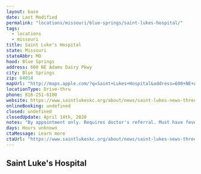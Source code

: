 ```yaml
---
layout: base
date: Last Modified
permalink: "locations/missouri/blue-springs/saint-lukes-hospital/"
tags:
  - locations
  - missouri
title: Saint Luke's Hospital
state: Missouri
stateAbbr: MO
hood: Blue Springs
address: 600 NE Adams Dairy Pkwy
city: Blue Springs
zip: 64014
mapUrl: "http://maps.apple.com/?q=Saint+Lukes+Hospital&address=600+NE+Adams+Dairy+Pkwy,Blue+Springs,Missouri,64014"
locationType: Drive-thru
phone: 816-251-6100
website: https://www.saintlukeskc.org/about/news/saint-lukes-news-three-covid-19-drive-thru-testing-sites-set-qualifying-saint-lukes
onlineBooking: undefined
closed: undefined
closedUpdate: April 14th, 2020
notes: "By appointment only. Requires doctor's referral. Must have fever and other symptoms."
days: Hours unknown
ctaMessage: Learn more
ctaUrl: "https://www.saintlukeskc.org/about/news/saint-lukes-news-three-covid-19-drive-thru-testing-sites-set-qualifying-saint-lukes"
---
```

## Saint Luke's Hospital